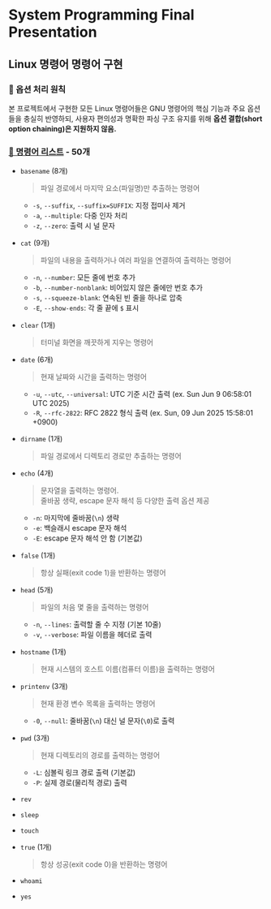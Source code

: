 # System Programming Final Presentation
## Linux 명령어 명령어 구현
### 📌 옵션 처리 원칙
본 프로젝트에서 구현한 모든 Linux 명령어들은 GNU 명령어의 핵심 기능과 주요 옵션들을 충실히 반영하되, 사용자 편의성과 명확한 파싱 구조 유지를 위해 **옵션 결합(short option chaining)은 지원하지 않음.**
### [📜 명령어 리스트](https://github.com/Gnyo/SystemPGM/tree/main/0613/Linux_Commands) - 50개
- `basename` (8개)
  > 파일 경로에서 마지막 요소(파일명)만 추출하는 명령어
  - `-s`, `--suffix`, `--suffix=SUFFIX`: 지정 접미사 제거
  - `-a`, `--multiple`: 다중 인자 처리
  - `-z`, `--zero`: 출력 시 널 문자

- `cat` (9개)
  > 파일의 내용을 출력하거나 여러 파일을 연결하여 출력하는 명령어
  - `-n`, `--number`: 모든 줄에 번호 추가
  - `-b`, `--number-nonblank`: 비어있지 않은 줄에만 번호 추가
  - `-s`, `--squeeze-blank`: 연속된 빈 줄을 하나로 압축
  - `-E`, `--show-ends`: 각 줄 끝에 `$` 표시

- `clear` (1개)
  > 터미널 화면을 깨끗하게 지우는 명령어

- `date` (6개)
  > 현재 날짜와 시간을 출력하는 명령어
  - `-u`, `--utc`, `--universal`: UTC 기준 시간 출력 (ex. Sun Jun  9 06:58:01 UTC 2025)
  - `-R`, `--rfc-2822`: RFC 2822 형식 출력 (ex. Sun, 09 Jun 2025 15:58:01 +0900)

- `dirname` (1개)
  > 파일 경로에서 디렉토리 경로만 추출하는 명령어

- `echo` (4개)
  > 문자열을 출력하는 명령어. <br>
  > 줄바꿈 생략, escape 문자 해석 등 다양한 출력 옵션 제공  
  - `-n`: 마지막에 줄바꿈(`\n`) 생략
  - `-e`: 백슬래시 escape 문자 해석
  - `-E`: escape 문자 해석 안 함 (기본값)

- `false` (1개)
  > 항상 실패(exit code 1)을 반환하는 명령어

- `head` (5개)
  > 파일의 처음 몇 줄을 출력하는 명령어
  - `-n`, `--lines`: 출력할 줄 수 지정 (기본 10줄)
  - `-v`, `--verbose`: 파일 이름을 헤더로 출력

- `hostname` (1개)  
  > 현재 시스템의 호스트 이름(컴퓨터 이름)을 출력하는 명령어  

- `printenv` (3개)  
  > 현재 환경 변수 목록을 출력하는 명령어
  - `-0`, `--null`: 줄바꿈(`\n`) 대신 널 문자(`\0`)로 출력

- `pwd` (3개)  
  > 현재 디렉토리의 경로를 출력하는 명령어  
  - `-L`: 심볼릭 링크 경로 출력 (기본값)  
  - `-P`: 실제 경로(물리적 경로) 출력

- `rev`

- `sleep`

- `touch`

- `true` (1개)
  > 항상 성공(exit code 0)을 반환하는 명령어

- `whoami`

- `yes`
